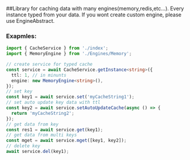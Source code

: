 ##Library for caching data with many engines(memory,redis,etc...). Every instance typed from your data. If you wont create custom engine, please use EngineAbstract<T>.

### Exapmles:   
```typescript
import { CacheService } from './index';
import { MemoryEngine } from './Engines/Memory';

// create service for typed cache
const service = await CacheService.getInstance<string>({
  ttl: 1, // in minunts
  engine: new MemoryEngine<string>(),
});
// set key
const key1 = await service.set('myCacheString1');
// set auto update key data with ttl
const key2 = await service.setAutoUpdateCache(async () => {
  return 'myCacheString2';
});
// get data from key
const res1 = await service.get(key1);
// get data from multi keys
const mget = await service.mget([key1, key2]);
// delete key
await service.del(key1);
```
